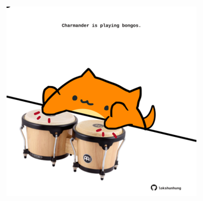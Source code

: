 <!-- built at 14/11/2022, 11:00:53 UTC -->
<p align="center">
  <img width="500" height="500" src="./ReadmeImage.svg">
</p>
